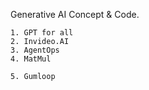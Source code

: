 Generative AI Concept & Code.

    1. GPT for all 
    2. Invideo.AI
    3. AgentOps
    4. MatMul

    5. Gumloop